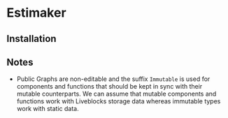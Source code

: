 # Estimaker

## Installation

## Notes

- Public Graphs are non-editable and the suffix `Immutable` is used for components and functions that should be kept in sync with their mutable counterparts. We can assume that mutable components and functions work with Liveblocks storage data whereas immutable types work with static data.

